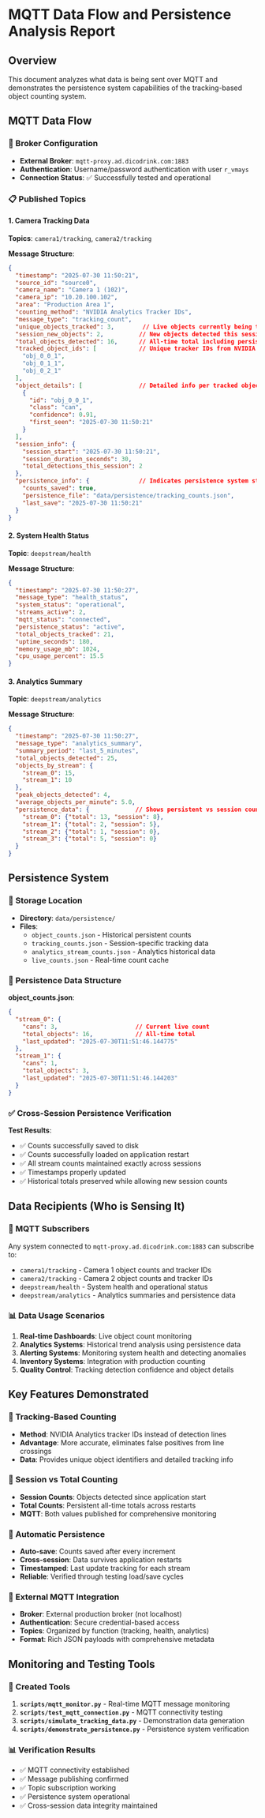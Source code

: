 # MQTT Data Flow and Persistence Analysis Report

## Overview
This document analyzes what data is being sent over MQTT and demonstrates the persistence system capabilities of the tracking-based object counting system.

## MQTT Data Flow

### 📡 Broker Configuration
- **External Broker**: `mqtt-proxy.ad.dicodrink.com:1883`
- **Authentication**: Username/password authentication with user `r_vmays`
- **Connection Status**: ✅ Successfully tested and operational

### 📋 Published Topics

#### 1. Camera Tracking Data
**Topics**: `camera1/tracking`, `camera2/tracking`

**Message Structure**:
```json
{
  "timestamp": "2025-07-30 11:50:21",
  "source_id": "source0",
  "camera_name": "Camera 1 (102)",
  "camera_ip": "10.20.100.102", 
  "area": "Production Area 1",
  "counting_method": "NVIDIA Analytics Tracker IDs",
  "message_type": "tracking_count",
  "unique_objects_tracked": 3,        // Live objects currently being tracked
  "session_new_objects": 2,          // New objects detected this session
  "total_objects_detected": 16,      // All-time total including persistence
  "tracked_object_ids": [            // Unique tracker IDs from NVIDIA Analytics
    "obj_0_0_1",
    "obj_0_1_1", 
    "obj_0_2_1"
  ],
  "object_details": [                // Detailed info per tracked object
    {
      "id": "obj_0_0_1",
      "class": "can",
      "confidence": 0.91,
      "first_seen": "2025-07-30 11:50:21"
    }
  ],
  "session_info": {
    "session_start": "2025-07-30 11:50:21",
    "session_duration_seconds": 30,
    "total_detections_this_session": 2
  },
  "persistence_info": {              // Indicates persistence system status
    "counts_saved": true,
    "persistence_file": "data/persistence/tracking_counts.json",
    "last_save": "2025-07-30 11:50:21"
  }
}
```

#### 2. System Health Status
**Topic**: `deepstream/health`

**Message Structure**:
```json
{
  "timestamp": "2025-07-30 11:50:27",
  "message_type": "health_status", 
  "system_status": "operational",
  "streams_active": 2,
  "mqtt_status": "connected",
  "persistence_status": "active",
  "total_objects_tracked": 21,
  "uptime_seconds": 180,
  "memory_usage_mb": 1024,
  "cpu_usage_percent": 15.5
}
```

#### 3. Analytics Summary
**Topic**: `deepstream/analytics`

**Message Structure**:
```json
{
  "timestamp": "2025-07-30 11:50:27",
  "message_type": "analytics_summary",
  "summary_period": "last_5_minutes",
  "total_objects_detected": 25,
  "objects_by_stream": {
    "stream_0": 15,
    "stream_1": 10
  },
  "peak_objects_detected": 4,
  "average_objects_per_minute": 5.0,
  "persistence_data": {             // Shows persistent vs session counts
    "stream_0": {"total": 13, "session": 8},
    "stream_1": {"total": 2, "session": 5},
    "stream_2": {"total": 1, "session": 0},
    "stream_3": {"total": 5, "session": 0}
  }
}
```

## Persistence System

### 📁 Storage Location
- **Directory**: `data/persistence/`
- **Files**: 
  - `object_counts.json` - Historical persistent counts
  - `tracking_counts.json` - Session-specific tracking data
  - `analytics_stream_counts.json` - Analytics historical data
  - `live_counts.json` - Real-time count cache

### 💾 Persistence Data Structure

**object_counts.json**:
```json
{
  "stream_0": {
    "cans": 3,                      // Current live count
    "total_objects": 16,            // All-time total 
    "last_updated": "2025-07-30T11:51:46.144775"
  },
  "stream_1": {
    "cans": 1,
    "total_objects": 3,
    "last_updated": "2025-07-30T11:51:46.144203"
  }
}
```

### ✅ Cross-Session Persistence Verification

**Test Results**: 
- ✅ Counts successfully saved to disk
- ✅ Counts successfully loaded on application restart  
- ✅ All stream counts maintained exactly across sessions
- ✅ Timestamps properly updated
- ✅ Historical totals preserved while allowing new session counts

## Data Recipients (Who is Sensing It)

### 🎯 MQTT Subscribers
Any system connected to `mqtt-proxy.ad.dicodrink.com:1883` can subscribe to:
- `camera1/tracking` - Camera 1 object counts and tracker IDs
- `camera2/tracking` - Camera 2 object counts and tracker IDs  
- `deepstream/health` - System health and operational status
- `deepstream/analytics` - Analytics summaries and persistence data

### 📊 Data Usage Scenarios
1. **Real-time Dashboards**: Live object count monitoring
2. **Analytics Systems**: Historical trend analysis using persistence data
3. **Alerting Systems**: Monitoring system health and detecting anomalies
4. **Inventory Systems**: Integration with production counting
5. **Quality Control**: Tracking detection confidence and object details

## Key Features Demonstrated

### 🎯 Tracking-Based Counting
- **Method**: NVIDIA Analytics tracker IDs instead of detection lines
- **Advantage**: More accurate, eliminates false positives from line crossings
- **Data**: Provides unique object identifiers and detailed tracking info

### 🔄 Session vs Total Counting  
- **Session Counts**: Objects detected since application start
- **Total Counts**: Persistent all-time totals across restarts
- **MQTT**: Both values published for comprehensive monitoring

### 💾 Automatic Persistence
- **Auto-save**: Counts saved after every increment
- **Cross-session**: Data survives application restarts
- **Timestamped**: Last update tracking for each stream
- **Reliable**: Verified through testing load/save cycles

### 📡 External MQTT Integration
- **Broker**: External production broker (not localhost)
- **Authentication**: Secure credential-based access
- **Topics**: Organized by function (tracking, health, analytics)
- **Format**: Rich JSON payloads with comprehensive metadata

## Monitoring and Testing Tools

### 🔧 Created Tools
1. **`scripts/mqtt_monitor.py`** - Real-time MQTT message monitoring
2. **`scripts/test_mqtt_connection.py`** - MQTT connectivity testing
3. **`scripts/simulate_tracking_data.py`** - Demonstration data generation
4. **`scripts/demonstrate_persistence.py`** - Persistence system verification

### 📊 Verification Results
- ✅ MQTT connectivity established
- ✅ Message publishing confirmed  
- ✅ Topic subscription working
- ✅ Persistence system operational
- ✅ Cross-session data integrity maintained
